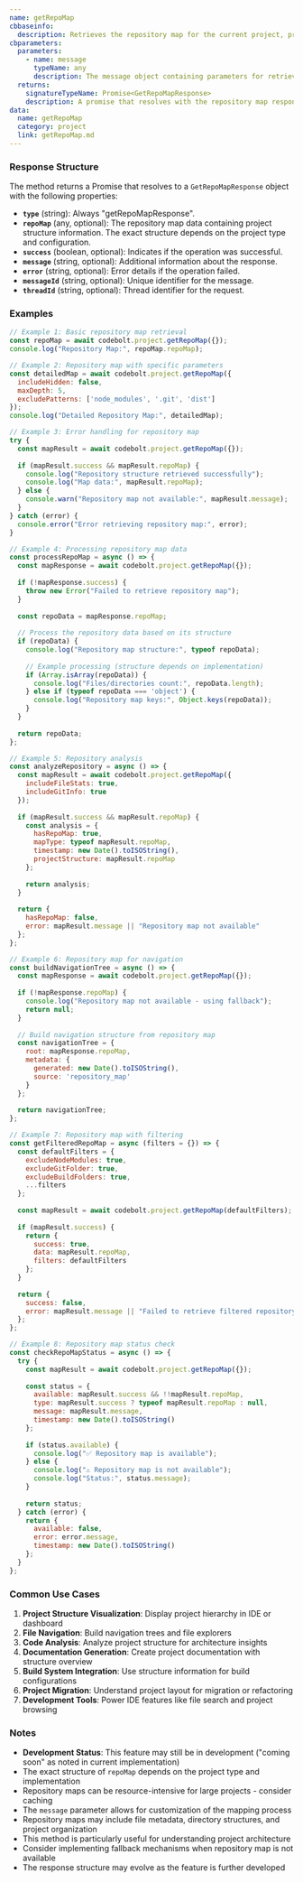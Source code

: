 ```yaml
---
name: getRepoMap
cbbaseinfo:
  description: Retrieves the repository map for the current project, providing a structural overview of the project's files, directories, and organization.
cbparameters:
  parameters:
    - name: message
      typeName: any
      description: The message object containing parameters for retrieving the repository map. Can include filters, depth settings, or other configuration options.
  returns:
    signatureTypeName: Promise<GetRepoMapResponse>
    description: A promise that resolves with the repository map response containing the project structure information.
data:
  name: getRepoMap
  category: project
  link: getRepoMap.md
---
```

<CBBaseInfo/> 
<CBParameters/>

### Response Structure

The method returns a Promise that resolves to a `GetRepoMapResponse` object with the following properties:

- **`type`** (string): Always "getRepoMapResponse".
- **`repoMap`** (any, optional): The repository map data containing project structure information. The exact structure depends on the project type and configuration.
- **`success`** (boolean, optional): Indicates if the operation was successful.
- **`message`** (string, optional): Additional information about the response.
- **`error`** (string, optional): Error details if the operation failed.
- **`messageId`** (string, optional): Unique identifier for the message.
- **`threadId`** (string, optional): Thread identifier for the request.

### Examples

```javascript
// Example 1: Basic repository map retrieval
const repoMap = await codebolt.project.getRepoMap({});
console.log("Repository Map:", repoMap.repoMap);

// Example 2: Repository map with specific parameters
const detailedMap = await codebolt.project.getRepoMap({
  includeHidden: false,
  maxDepth: 5,
  excludePatterns: ['node_modules', '.git', 'dist']
});
console.log("Detailed Repository Map:", detailedMap);

// Example 3: Error handling for repository map
try {
  const mapResult = await codebolt.project.getRepoMap({});
  
  if (mapResult.success && mapResult.repoMap) {
    console.log("Repository structure retrieved successfully");
    console.log("Map data:", mapResult.repoMap);
  } else {
    console.warn("Repository map not available:", mapResult.message);
  }
} catch (error) {
  console.error("Error retrieving repository map:", error);
}

// Example 4: Processing repository map data
const processRepoMap = async () => {
  const mapResponse = await codebolt.project.getRepoMap({});
  
  if (!mapResponse.success) {
    throw new Error("Failed to retrieve repository map");
  }
  
  const repoData = mapResponse.repoMap;
  
  // Process the repository data based on its structure
  if (repoData) {
    console.log("Repository map structure:", typeof repoData);
    
    // Example processing (structure depends on implementation)
    if (Array.isArray(repoData)) {
      console.log("Files/directories count:", repoData.length);
    } else if (typeof repoData === 'object') {
      console.log("Repository map keys:", Object.keys(repoData));
    }
  }
  
  return repoData;
};

// Example 5: Repository analysis
const analyzeRepository = async () => {
  const mapResult = await codebolt.project.getRepoMap({
    includeFileStats: true,
    includeGitInfo: true
  });
  
  if (mapResult.success && mapResult.repoMap) {
    const analysis = {
      hasRepoMap: true,
      mapType: typeof mapResult.repoMap,
      timestamp: new Date().toISOString(),
      projectStructure: mapResult.repoMap
    };
    
    return analysis;
  }
  
  return {
    hasRepoMap: false,
    error: mapResult.message || "Repository map not available"
  };
};

// Example 6: Repository map for navigation
const buildNavigationTree = async () => {
  const mapResponse = await codebolt.project.getRepoMap({});
  
  if (!mapResponse.repoMap) {
    console.log("Repository map not available - using fallback");
    return null;
  }
  
  // Build navigation structure from repository map
  const navigationTree = {
    root: mapResponse.repoMap,
    metadata: {
      generated: new Date().toISOString(),
      source: 'repository_map'
    }
  };
  
  return navigationTree;
};

// Example 7: Repository map with filtering
const getFilteredRepoMap = async (filters = {}) => {
  const defaultFilters = {
    excludeNodeModules: true,
    excludeGitFolder: true,
    excludeBuildFolders: true,
    ...filters
  };
  
  const mapResult = await codebolt.project.getRepoMap(defaultFilters);
  
  if (mapResult.success) {
    return {
      success: true,
      data: mapResult.repoMap,
      filters: defaultFilters
    };
  }
  
  return {
    success: false,
    error: mapResult.message || "Failed to retrieve filtered repository map"
  };
};

// Example 8: Repository map status check
const checkRepoMapStatus = async () => {
  try {
    const mapResult = await codebolt.project.getRepoMap({});
    
    const status = {
      available: mapResult.success && !!mapResult.repoMap,
      type: mapResult.success ? typeof mapResult.repoMap : null,
      message: mapResult.message,
      timestamp: new Date().toISOString()
    };
    
    if (status.available) {
      console.log("✅ Repository map is available");
    } else {
      console.log("⚠️ Repository map is not available");
      console.log("Status:", status.message);
    }
    
    return status;
  } catch (error) {
    return {
      available: false,
      error: error.message,
      timestamp: new Date().toISOString()
    };
  }
};
```

### Common Use Cases

1. **Project Structure Visualization**: Display project hierarchy in IDE or dashboard
2. **File Navigation**: Build navigation trees and file explorers
3. **Code Analysis**: Analyze project structure for architecture insights
4. **Documentation Generation**: Create project documentation with structure overview
5. **Build System Integration**: Use structure information for build configurations
6. **Project Migration**: Understand project layout for migration or refactoring
7. **Development Tools**: Power IDE features like file search and project browsing

### Notes

- **Development Status**: This feature may still be in development ("coming soon" as noted in current implementation)
- The exact structure of `repoMap` depends on the project type and implementation
- Repository maps can be resource-intensive for large projects - consider caching
- The `message` parameter allows for customization of the mapping process
- Repository maps may include file metadata, directory structures, and project organization
- This method is particularly useful for understanding project architecture
- Consider implementing fallback mechanisms when repository map is not available
- The response structure may evolve as the feature is further developed